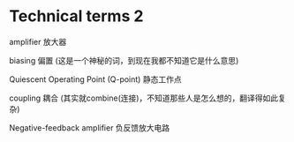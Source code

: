 # Technical terms 2

amplifier 放大器

biasing 偏置 \(这是一个神秘的词，到现在我都不知道它是什么意思\)

Quiescent Operating Point \(Q-point\) 静态工作点

coupling 耦合 \(其实就combine\(连接\)，不知道那些人是怎么想的，翻译得如此复杂\)

Negative-feedback amplifier 负反馈放大电路

